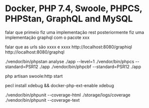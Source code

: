 # Docker, PHP 7.4, Swoole, PHPCS, PHPStan, GraphQL and MySQL

falar que primeio fiz uma implementação rest
posteriormente fiz uma implementação graphql com o pacote xxx

falar que as urls são xxxx e xxxx
http://localhost:8080/graphiql
http://localhost:8080/graphql

./vendor/bin/phpstan analyse ./app --level=1
./vendor/bin/phpcs --standard=PSR12 ./app
./vendor/bin/phpcbf --standard=PSR12 ./app

php artisan swoole:http start

pecl install xdebug && docker-php-ext-enable xdebug

./vendor/bin/phpunit --coverage-html ./storage/logs/coverage
./vendor/bin/phpunit --coverage-text
